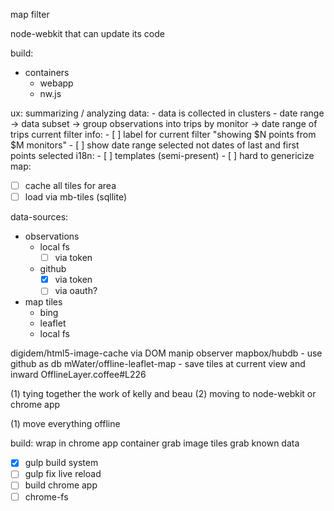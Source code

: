 map filter

node-webkit that can update its code

build:
  - containers
    - webapp
    - nw.js

ux:
  summarizing / analyzing data:
    - data is collected in clusters
    - date range -> data subset -> group observations into trips by monitor -> date range of trips
  current filter info:
    - [ ] label for current filter "showing $N points from $M monitors"
    - [ ] show date range selected not dates of last and first points selected
  i18n:
    - [ ] templates (semi-present)
    - [ ] hard to genericize
map:
  - [ ] cache all tiles for area
  - [ ] load via mb-tiles (sqllite)

data-sources:
  - observations
    - local fs
      - [ ] via token
    - github
      - [x] via token
      - [ ] via oauth?
  - map tiles
    - bing
    - leaflet
    - local fs


digidem/html5-image-cache via DOM manip observer
mapbox/hubdb - use github as db
mWater/offline-leaflet-map - save tiles at current view and inward OfflineLayer.coffee#L226

(1) tying together the work of kelly and beau
(2) moving to node-webkit or chrome app


(1) move everything offline


build:
  wrap in chrome app container
  grab image tiles
  grab known data


- [x] gulp build system
- [ ] gulp fix live reload
- [ ] build chrome app
- [ ] chrome-fs